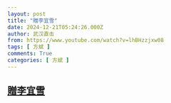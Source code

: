 ```yaml
---
layout: post
title: "贈李宜雪"
date: 2024-12-21T05:24:26.000Z
author: 武汉直击
from: https://www.youtube.com/watch?v=lhBHzzjxw08
tags: [ 方斌 ]
comments: True
categories: [ 方斌 ]
---
```

<!--1734758666000-->
[贈李宜雪](https://www.youtube.com/watch?v=lhBHzzjxw08)
------

<div>

</div>
